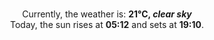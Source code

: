 <p  align="center"><br/>Currently, the weather is: <b> 21°C, <i>clear sky</i></b></br>Today, the sun rises at <b>05:12</b> and sets at <b>19:10</b>.</p>